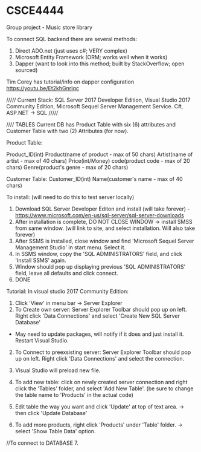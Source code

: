 # CSCE4444
Group project - Music store library


To connect SQL backend there are several methods:
1. Direct ADO.net (just uses c#; VERY complex)
2. Microsoft Entity Framework (ORM; works well when it works)
3. Dapper (want to look into this method; built by StackOverflow; open sourced)

Tim Corey has tutorial/info on dapper configuration
https://youtu.be/Et2khGnrIqc

/////
Current Stack: SQL Server 2017 Developer Edition, Visual Studio 2017 Community Edition, Microsoft Sequel Server Management Service.
C#, ASP.NET -> SQL
/////


//// TABLES 
Current DB has Product Table with six (6) attributes and Customer Table with two (2) Attributes (for now).

Product Table:

Product_ID(int)
Product(name of product - max of 50 chars)
Artist(name of artist - max of 40 chars)
Price(int/Money)
code(product code - max of 20 chars)
Genre(product's genre - max of 20 chars)


Customer Table:
Customer_ID(int)
Name(customer's name - max of 40 chars)

To install: (will need to do this to test server locally)

1. Download SQL Server Developer Editon and install (will take forever) - https://www.microsoft.com/en-us/sql-server/sql-server-downloads
2. After installation is complete, DO NOT CLOSE WINDOW -> install SMSS from same window. (will link to site, and select installation. Will also take forever)
3. After SSMS is installed, close window and find 'Microsoft Sequel Server Management Studio' in start menu. Select it. 
4. In SSMS window, copy the 'SQL ADMINISTRATORS' field, and click 'Install SSMS' again.
5. Window should pop up displaying previous 'SQL ADMINISTRATORS' field, leave all defaults and click connect.
6. DONE


Tutorial:
In visual studio 2017 Community Edition:
1. Click 'View' in menu bar -> Server Explorer
2. To Create own server: Server Explorer Toolbar should pop up on left. Right click 'Data Connections' and select 'Create New SQL Server Database'
- May need to update packages, will notify if it does and just install it. Restart Visual Studio.

2. To Connect to preexsisting server: Server Explorer Toolbar should pop up on left. Right click 'Data Connections' and select the connection.

3. Visual Studio will preload new file.
4. To add new table: click on newly created server connection and right click the 'Tables' folder, and select 'Add New Table'. (be sure to change the table name to 'Products' in the actual code)
5. Edit table the way you want and click 'Update' at top of text area. -> then click 'Update Database'
6. To add more products, right click 'Products' under 'Table' folder. -> select 'Show Table Data' option.

//To connect to DATABASE
7. 